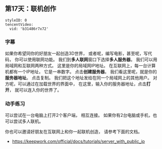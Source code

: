 ## 第17天：联机创作



```@TencentVideo
styleID: 0
tencentVideo:
  vid: 'b31486r7x72'

```



### 字幕

如果你希望同你的好朋友一起创造3D世界，
或者呢，编写电影，甚至呢，写代码，
你可以使用联网功能。
我们到**多人联网**窗口下选择**多人服务器**。
我们可以用局域网和互联网两种方式。
这里是你的局域网IP地址。
在互联网上，每一台计算机都有一个IP地址，
它是一串数字。
点击**创建服务器**。
我们看这里呢，就是你的**服务器地址**。
点击复制。
我们把这个地址发给在同一个局域网上的其他用户。
对方呢，可以通过在加载世界的界面中，
在这里，输入你的服务器地址，点击**打开**，
就可以连入你的世界了。

### 动手练习
可以尝试在一台电脑上打开2个客户端， 相互连接。 如果你有2台电脑或手机，也可以尝试多人联机。

你也可以邀请好朋友在互联网上和你一起联机创造， 请参考下面的文档。 
- https://keepwork.com/official/docs/tutorials/server_with_public_ip
